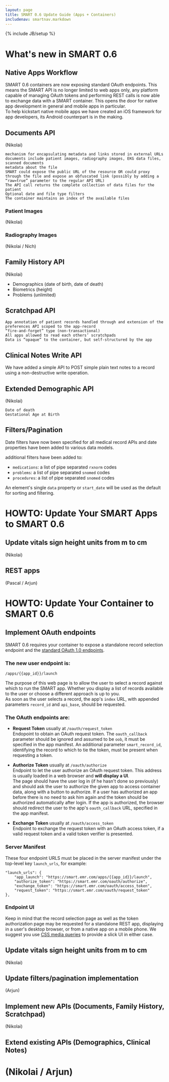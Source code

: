 ```yaml
---
layout: page
title: SMART 0.6 Update Guide (Apps + Containers)
includenav: smartnav.markdown
---
```

{% include JB/setup %}

<div id="toc"></div>

# What's new in SMART 0.6

## Native Apps Workflow

SMART 0.6 containers are now exposing standard OAuth endpoints. This means the SMART API is no longer limited to web apps only, any platform capable of managing OAuth tokens and performing REST calls is now able to exchange data with a SMART container. This opens the door for native app development in general and mobile apps in particular.  
To help kickstart native mobile apps we have created an iOS framework for app developers, its Android counterpart is in the making.


## Documents API

(Nikolai)

    mechanism for encapsulating metadata and links stored in external URLs
    documents include patient images, radiography images, EKG data files, scanned documents
    metadata about the file
    SMART could expose the public URL of the resource OR could proxy through the file and expose an obfuscated link (possibly by adding a “raw=true” parameter to the regular API URL)
    The API call returns the complete collection of data files for the patient
    Optional date and file type filters
    The container maintains an index of the available files

### Patient Images

(Nikolai)

### Radiography Images

(Nikolai / Nich)

## Family History API

(Nikolai)

- Demographics (date of birth, date of death)
- Biometrics (height)
- Problems (unlimited)

## Scratchpad API

    App annotation of patient records handled through and extension of the preferences API scoped to the app-record
    “fire-and-forget” type (non-transactional)
    All apps allowed to read each others’ scratchpads
    Data is “opaque” to the container, but self-structured by the app

## Clinical Notes Write API

We have added a simple API to POST simple plain text notes to a record
using a non-destructive write operation. 

## Extended Demographic API

(Nikolai)

    Date of death
    Gestational Age at Birth

## Filters/Pagination

Date filters have now been specified for all medical record APIs and
date properties have been added to various data models.

additional filters have been added to:

- `medications`: a list of pipe separated `rxnorm` codes
- `problems`: a list of pipe separated `snomed` codes
- `procedures`: a list of pipe separated `snomed` codes

An element's single `data` property or `start_date` will be
used as the default for sorting and filtering.


     
# HOWTO:  Update Your SMART Apps to SMART 0.6

## Update vitals sign height units from m to cm

(Nikolai)

## REST apps

(Pascal / Arjun)

# HOWTO:  Update Your Container to SMART 0.6

## Implement OAuth endpoints

SMART 0.6 requires your container to expose a standalone record selection endpoint and the [standard OAuth 1.0 endpoints][oauth].

### The new user endpoint is:

    /apps/{{app_id}}/launch

The purpose of this web page is to allow the user to select a record against which to run the SMART app. Whether you display a list of records available to the user or choose a different approach is up to you.  
As soon as the user selects a record, the app's `index` URL, with appended parameters `record_id` and `api_base`, should be requested.

### The OAuth endpoints are:

* **Request Token** usually at `/oauth/request_token`  
  Endopoint to obtain an OAuth request token. The `oauth_callback` parameter should be ignored and assumed to be `oob`, it must be specified in the app manifest. An additional parameter `smart_record_id`, identifying the record to which to tie the token, must be present when requesting a token.
  
* **Authorize Token** usually at `/oauth/authorize`  
  Endpoint to let the user authorize an OAuth request token. This address is usually loaded in a web browser and **will display a UI**.  
  The page should have the user log in (if he hasn't done so previously) and should ask the user to authorize the given app to access container data, along with a button to authorize. If a user has authorized an app before there is no need to ask him again and the token should be authorized automatically after login. If the app is authorized, the browser should redirect the user to the app's `oauth_callback` URL, specified in the app manifest.
  
* **Exchange Token** usually at `/oauth/access_token`  
  Endpoint to exchange the request token with an OAuth access token, if a valid request token and a valid token verifier is presented.

### Server Manifest

These four endpoint URLS must be placed in the server manifest under the top-level key `launch_urls`, for example:

```
"launch_urls": {
    "app_launch": "https://smart.emr.com/apps/{{app_id}}/launch", 
    "authorize_token": "https://smart.emr.com/oauth/authorize", 
    "exchange_token": "https://smart.emr.com/oauth/access_token", 
    "request_token": "https://smart.emr.com/oauth/request_token"
},
```

### Endpoint UI

Keep in mind that the record selection page as well as the token authorization page may be requested for a standalone REST app, displaying in a user's desktop browser, or from a native app on a mobile phone. We suggest you use [CSS media queries][css-media] to provide a slick UI in either case.

[oauth]: http://tools.ietf.org/html/rfc5849
[css-media]: http://css-tricks.com/css-media-queries/


## Update vitals sign height units from m to cm

(Nikolai)

## Update filters/pagination implementation

(Arjun)

## Implement new APIs (Documents, Family History, Scratchpad)

(Nikolai)

## Extend existing APIs (Demographics, Clinical Notes)

(Nikolai / Arjun)
=
